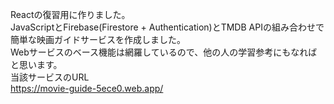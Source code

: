 Reactの復習用に作りました。<br>
JavaScriptとFirebase(Firestore + Authentication)とTMDB APIの組み合わせで簡単な映画ガイドサービスを作成しました。<br>
Webサービスのベース機能は網羅しているので、他の人の学習参考にもなればと思います。<br>
当該サービスのURL<br>
https://movie-guide-5ece0.web.app/
